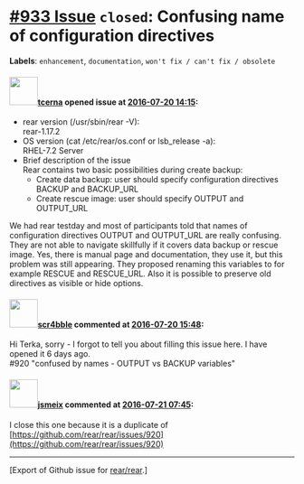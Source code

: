 [\#933 Issue](https://github.com/rear/rear/issues/933) `closed`: Confusing name of configuration directives
===========================================================================================================

**Labels**: `enhancement`, `documentation`,
`won't fix / can't fix / obsolete`

#### <img src="https://avatars.githubusercontent.com/u/17880584?u=6b03fa3ad0e06b52aa12a38c04e4d31e92686106&v=4" width="50">[tcerna](https://github.com/tcerna) opened issue at [2016-07-20 14:15](https://github.com/rear/rear/issues/933):

-   rear version (/usr/sbin/rear -V):  
    rear-1.17.2
-   OS version (cat /etc/rear/os.conf or lsb\_release -a):  
    RHEL-7.2 Server
-   Brief description of the issue  
    Rear contains two basic possibilities during create backup:
    -   Create data backup: user should specify configuration directives
        BACKUP and BACKUP\_URL
    -   Create rescue image: user should specify OUTPUT and OUTPUT\_URL

We had rear testday and most of participants told that names of
configuration directives OUTPUT and OUTPUT\_URL are really confusing.
They are not able to navigate skillfully if it covers data backup or
rescue image. Yes, there is manual page and documentation, they use it,
but this problem was still appearing. They proposed renaming this
variables to for example RESCUE and RESCUE\_URL. Also it is possible to
preserve old directives as visible or hide options.

#### <img src="https://avatars.githubusercontent.com/u/6439904?u=19f55ae5b61bfca418bc3876f0288302b041dfcb&v=4" width="50">[scr4bble](https://github.com/scr4bble) commented at [2016-07-20 15:48](https://github.com/rear/rear/issues/933#issuecomment-233991993):

Hi Terka, sorry - I forgot to tell you about filling this issue here. I
have opened it 6 days ago.  
\#920 "confused by names - OUTPUT vs BACKUP variables"

#### <img src="https://avatars.githubusercontent.com/u/1788608?u=925fc54e2ce01551392622446ece427f51e2f0ce&v=4" width="50">[jsmeix](https://github.com/jsmeix) commented at [2016-07-21 07:45](https://github.com/rear/rear/issues/933#issuecomment-234180980):

I close this one because it is a duplicate of
[https://github.com/rear/rear/issues/920](https://github.com/rear/rear/issues/920)

------------------------------------------------------------------------

\[Export of Github issue for
[rear/rear](https://github.com/rear/rear).\]
